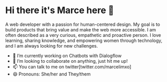 # Hi there it's Marce here 👋

A web developer with a passion for human-centered design. My goal is to build products that bring value and make the web more accessible.  I am often described as a very curious, empathetic and proactive person. I love learning, sharing knowledge, and empowering women through technology, and I am always looking for new challenges.

- 🔭 I’m currently working on Chatbots with Dialogflow 
- 👯 I’m looking to collaborate on anything, just hit me up!
- 📫 You can talk to me on twitter[twitter.com/marcelimxo]
- 😄 Pronouns: She/her and They/them

<!--
**marcelimxo/marcelimxo** is a ✨ _special_ ✨ repository because its `README.md` (this file) appears on your GitHub profile.

Here are some ideas to get you started:

- 🌱 I’m currently learning ...

- 🤔 I’m looking for help with ...
- 💬 Ask me about ...


- ⚡ Fun fact: ...
-->
